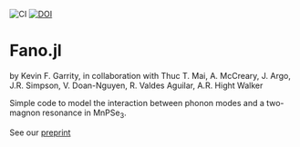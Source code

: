 ![CI](https://github.com/kfgarrity/Fano.jl/workflows/CI/badge.svg)
[![DOI](https://zenodo.org/badge/385793417.svg)](https://zenodo.org/badge/latestdoi/385793417)

# Fano.jl

by Kevin F. Garrity, in collaboration with Thuc T. Mai, A. McCreary, J. Argo, J.R. Simpson, V. Doan-Nguyen, R. Valdes Aguilar, A.R. Hight Walker

Simple code to model the interaction between phonon modes and a two-magnon resonance in MnPSe<sub>3</sub>.

See our [preprint](https://arxiv.org/abs/2011.12557)
